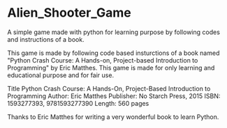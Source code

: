 # Alien_Shooter_Game

A simple game made with python for learning purpose by following codes and instructions of a book.
  
This game is made by following code based insturctions of a book named "Python Crash Course: A Hands-on, Project-based    Introduction to Programming" by Eric Matthes.
This game is made for only learning and educational purpose and for fair use. 


Title	Python Crash Course: A Hands-On, Project-Based Introduction to Programming
Author:	Eric Matthes
Publisher:	No Starch Press, 2015
ISBN:	1593277393, 9781593277390
Length:	560 pages


Thanks to Eric Matthes for writing a very wonderful book to learn Python.
